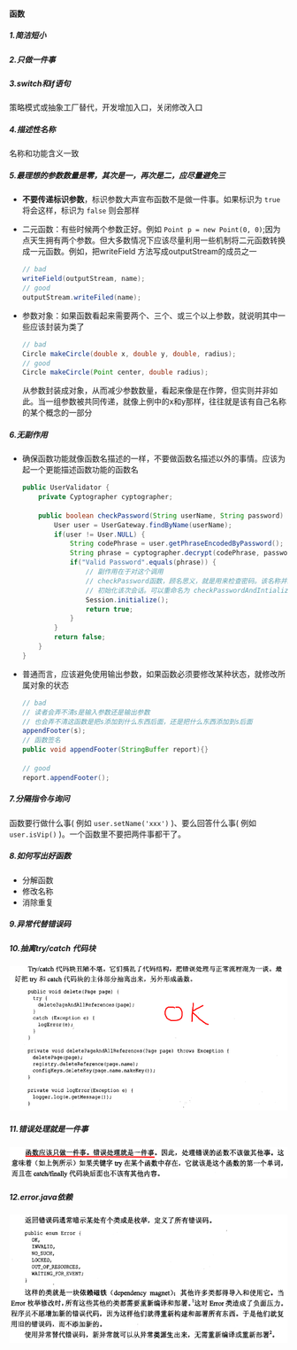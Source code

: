 #### 函数

##### 1.简洁短小

##### 2.只做一件事

##### 3.switch和if语句

策略模式或抽象工厂替代，开发增加入口，关闭修改入口

##### 4.描述性名称

名称和功能含义一致

##### 5.最理想的参数数量是零，其次是一，再次是二，应尽量避免三

- **不要传递标识参数**，标识参数大声宣布函数不是做一件事。如果标识为 `true` 将会这样，标识为 `false` 则会那样

- 二元函数：有些时候两个参数正好。例如 `Point p = new Point(0, 0)`;因为点天生拥有两个参数。但大多数情况下应该尽量利用一些机制将二元函数转换成一元函数。例如，把writeField 方法写成outputStream的成员之一

  ```java
  // bad
  writeField(outputStream, name);
  // good
  outputStream.writeFiled(name);
  ```

- 参数对象：如果函数看起来需要两个、三个、或三个以上参数，就说明其中一些应该封装为类了

  ```java
  // bad
  Circle makeCircle(double x, double y, double, radius);
  // good
  Circle makeCircle(Point center, double radius);
  ```

  从参数封装成对象，从而减少参数数量，看起来像是在作弊，但实则并非如此。当一组参数被共同传递，就像上例中的x和y那样，往往就是该有自己名称的某个概念的一部分

  

##### 6.无副作用

  - 确保函数功能就像函数名描述的一样，不要做函数名描述以外的事情。应该为起一个更能描述函数功能的函数名
  
    ```java
    public UserValidator {
        private Cyptographer cyptographer;
        
        public boolean checkPassword(String userName, String password) {
            User user = UserGateway.findByName(userName);
            if(user != User.NULL) {
                String codePhrase = user.getPhraseEncodedByPassword();
                String phrase = cyptographer.decrypt(codePhrase, password);
                if("Valid Password".equals(phrase)) {
                    // 副作用在于对这个调用
                    // checkPassword函数，顾名思义，就是用来检查密码。该名称并未暗示它会
                    // 初始化该次会话。可以重命名为 checkPasswordAndIntializeSession
                    Session.initialize();
                    return true;
                }
            }
            return false;
        }
    }
    ```

  - 普通而言，应该避免使用输出参数，如果函数必须要修改某种状态，就修改所属对象的状态
  
    ```java
    // bad
    // 读者会弄不清s是输入参数还是输出参数
    // 也会弄不清这函数是把s添加到什么东西后面，还是把什么东西添加到s后面
    appendFooter(s); 
    // 函数签名
    public void appendFooter(StringBuffer report){}
    
    // good
    report.appendFooter();
    ```

##### 7.分隔指令与询问

  函数要行做什么事( 例如 `user.setName('xxx')` )、要么回答什么事( 例如 `user.isVip()` )。一个函数里不要把两件事都干了。

#####  8.如何写出好函数

  - 分解函数
  - 修改名称
  - 消除重复

  

##### 9.异常代替错误码

##### 10.抽离try/catch 代码块

  ![image-20211106134131841](https://raw.githubusercontent.com/codecodeabc/Note-len/main/img/202111061341900.png)



##### 11.错误处理就是一件事

![image-20211106134316671](https://raw.githubusercontent.com/codecodeabc/Note-len/main/img/202111061343741.png)



##### 12.error.java依赖

![image-20211106134420805](https://raw.githubusercontent.com/codecodeabc/Note-len/main/img/202111061344874.png)



